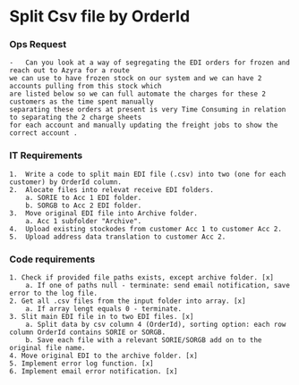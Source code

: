 # Split Csv file by OrderId

### Ops Request
	-	Can you look at a way of segregating the EDI orders for frozen and reach out to Azyra for a route 
	we can use to have frozen stock on our system and we can have 2 accounts pulling from this stock which 
	are listed below so we can full automate the charges for these 2 customers as the time spent manually 
	separating these orders at present is very Time Consuming in relation to separating the 2 charge sheets 
	for each account and manually updating the freight jobs to show the correct account .  

### IT Requirements
	1.	Write a code to split main EDI file (.csv) into two (one for each customer) by OrderId column.
	2.	Alocate files into relevat receive EDI folders.
		a. SORIE to Acc 1 EDI folder.
		b. SORGB to Acc 2 EDI folder.
	3.	Move original EDI file into Archive folder.
		a. Acc 1 subfolder "Archive".
	4.	Upload existing stockodes from customer Acc 1 to customer Acc 2.
	5.	Upload address data translation to customer Acc 2.

### Code requirements
	1. Check if provided file paths exists, except archive folder. [x]
		a. If one of paths null - terminate: send email notification, save error to the log file.
	2. Get all .csv files from the input folder into array. [x]
		a. If array lengt equals 0 - terminate.
	3. Slit main EDI file in to two EDI files. [x]
		a. Split data by csv column 4 (OrderId), sorting option: each row column OrderId contains SORIE or SORGB.
		b. Save each file with a relevant SORIE/SORGB add on to the original file name. 
	4. Move original EDI to the archive folder. [x]
	5. Implement error log function. [x]
	6. Implement email error notification. [x]